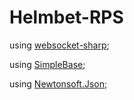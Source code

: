# Helmbet-RPS


using [websocket-sharp](https://github.com/sta/websocket-sharp);

using [SimpleBase](https://github.com/ssg/SimpleBase.git);

using [Newtonsoft.Json](https://github.com/JamesNK/Newtonsoft.Json.git);

